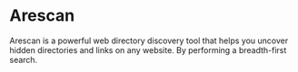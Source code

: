# Arescan
Arescan is a powerful web directory discovery tool that helps you uncover hidden directories and links on any website. By performing a breadth-first search.
